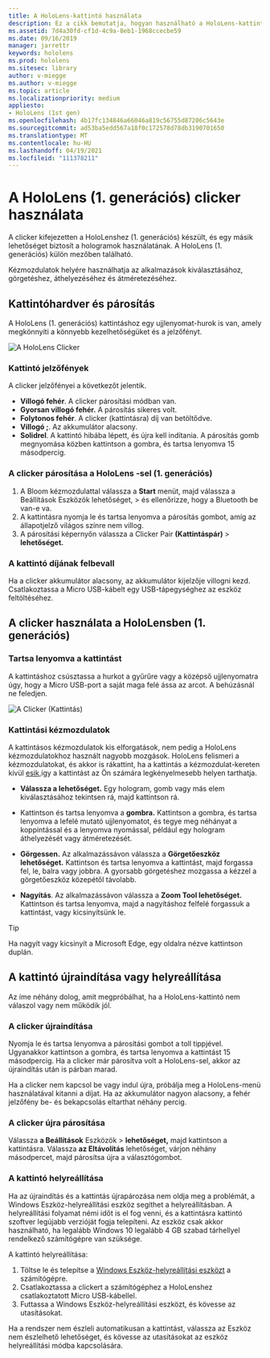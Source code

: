 ```yaml
---
title: A HoloLens-kattintó használata
description: Ez a cikk bemutatja, hogyan használható a HoloLens-kattintás, beleértve a kattintások párosítását, az díjszabást és a helyreállítást.
ms.assetid: 7d4a30fd-cf1d-4c9a-8eb1-1968ccecbe59
ms.date: 09/16/2019
manager: jarrettr
keywords: hololens
ms.prod: hololens
ms.sitesec: library
author: v-miegge
ms.author: v-miegge
ms.topic: article
ms.localizationpriority: medium
appliesto:
- HoloLens (1st gen)
ms.openlocfilehash: 4b17fc134846a66046a819c56755d87206c5643e
ms.sourcegitcommit: ad53ba5edd567a18f0c172578d78db3190701650
ms.translationtype: MT
ms.contentlocale: hu-HU
ms.lasthandoff: 04/19/2021
ms.locfileid: "111378211"
---
```

# <a name="use-the-hololens-1st-gen-clicker"></a>A HoloLens (1. generációs) clicker használata

A clicker kifejezetten a HoloLenshez (1. generációs) készült, és egy másik lehetőséget biztosít a hologramok használatának. A HoloLens (1. generációs) külön mezőben található.

Kézmozdulatok helyére használhatja az alkalmazások kiválasztásához, görgetéshez, áthelyezéséhez és átméretezéséhez.

## <a name="clicker-hardware-and-pairing"></a>Kattintóhardver és párosítás

A HoloLens (1. generációs) kattintáshoz egy ujjlenyomat-hurok is van, amely megkönnyíti a könnyebb kezelhetőségüket és a jelzőfényt.

![A HoloLens Clicker](images/use-hololens-clicker-1.png)

### <a name="clicker-indicator-lights"></a>Kattintó jelzőfények

A clicker jelzőfényei a következőt jelentik.

- **Villogó fehér**. A clicker párosítási módban van.
- **Gyorsan villogó fehér.** A párosítás sikeres volt.
- **Folytonos fehér**. A clicker (kattintásra) díj van betöltődve.
- **Villogó ;**. Az akkumulátor alacsony.
- **Solidrel**. A kattintó hibába lépett, és újra kell indítania. A párosítás gomb megnyomása közben kattintson a gombra, és tartsa lenyomva 15 másodpercig.

### <a name="pair-the-clicker-with-your-hololens-1st-gen"></a>A clicker párosítása a HoloLens -sel (1. generációs)

1. A Bloom kézmozdulattal válassza a **Start** menüt, majd válassza a Beállítások Eszközök lehetőséget,  >   és ellenőrizze, hogy a Bluetooth be van-e va.
1. A kattintásra nyomja le és tartsa lenyomva a párosítás gombot, amíg az állapotjelző világos színre nem villog.
1. A párosítási képernyőn válassza a Clicker Pair **(Kattintáspár)**  >  **lehetőséget.**

### <a name="charge-the-clicker"></a>A kattintó díjának felbevall

Ha a clicker akkumulátor alacsony, az akkumulátor kijelzője villogni kezd. Csatlakoztassa a Micro USB-kábelt egy USB-tápegységhez az eszköz feltöltéséhez.

## <a name="use-the-clicker-with-hololens-1st-gen"></a>A clicker használata a HoloLensben (1. generációs)

### <a name="hold-the-clicker"></a>Tartsa lenyomva a kattintást

A kattintáshoz csúsztassa a hurkot a gyűrűre vagy a középső ujjlenyomatra úgy, hogy a Micro USB-port a saját maga felé ássa az arcot. A behúzásnál ne feledjen.

![A Clicker (Kattintás)](images/use-hololens-clicker-2.png)

### <a name="clicker-gestures"></a>Kattintási kézmozdulatok

A kattintásos kézmozdulatok kis elforgatások, nem pedig a HoloLens kézmozdulatokhoz használt nagyobb mozgások. HoloLens felismeri a kézmozdulatokat, és akkor is rákattint, ha a kattintás a kézmozdulat-kereten kívül [esik,](hololens1-basic-usage.md)így a kattintást az Ön számára legkényelmesebb helyen tarthatja.

- **Válassza a lehetőséget.** Egy hologram, gomb vagy más elem kiválasztásához tekintsen rá, majd kattintson rá.

- Kattintson és tartsa lenyomva a **gombra.** Kattintson a gombra, és tartsa lenyomva a lefelé mutató ujjlenyomatot, és tegye meg néhányat a koppintással és a lenyomva nyomással, például egy hologram áthelyezését vagy átméretezését.

- **Görgessen.** Az alkalmazássávon válassza a **Görgetőeszköz lehetőséget.** Kattintson és tartsa lenyomva a kattintást, majd forgassa fel, le, balra vagy jobbra. A gyorsabb görgetéshez mozgassa a kézzel a görgetőeszköz közepétől távolabb.

- **Nagyítás**. Az alkalmazássávon válassza a **Zoom Tool lehetőséget.** Kattintson és tartsa lenyomva, majd a nagyításhoz felfelé forgassuk a kattintást, vagy kicsinyítsünk le.

> [!TIP]
> Ha nagyít vagy kicsinyít a Microsoft Edge, egy oldalra nézve kattintson duplán.

## <a name="restart-or-recover-the-clicker"></a>A kattintó újraindítása vagy helyreállítása

Az íme néhány dolog, amit megpróbálhat, ha a HoloLens-kattintó nem válaszol vagy nem működik jól.

### <a name="restart-the-clicker"></a>A clicker újraindítása

Nyomja le és tartsa lenyomva a párosítási gombot a toll tippjével. Ugyanakkor kattintson a gombra, és tartsa lenyomva a kattintást 15 másodpercig. Ha a clicker már párosítva volt a HoloLens-sel, akkor az újraindítás után is párban marad.

Ha a clicker nem kapcsol be vagy indul újra, próbálja meg a HoloLens-menü használatával kitanni a díjat. Ha az akkumulátor nagyon alacsony, a fehér jelzőfény be- és bekapcsolás eltarthat néhány percig.

### <a name="re-pair-the-clicker"></a>A clicker újra párosítása

Válassza **a Beállítások** Eszközök  >  **lehetőséget,** majd kattintson a kattintásra. Válassza **az Eltávolítás** lehetőséget, várjon néhány másodpercet, majd párosítsa újra a választógombot.

### <a name="recover-the-clicker"></a>A kattintó helyreállítása

Ha az újraindítás és a kattintás újrapározása nem oldja meg a problémát, a Windows Eszköz-helyreállítási eszköz segíthet a helyreállításban. A helyreállítási folyamat némi időt is el fog venni, és a kattintásra kattintó szoftver legújabb verzióját fogja telepíteni. Az eszköz csak akkor használható, ha legalább Windows 10 legalább 4 GB szabad tárhellyel rendelkező számítógépre van szüksége.

A kattintó helyreállítása:

1. Töltse le és telepítse a [Windows Eszköz-helyreállítási eszközt](https://dev.azure.com/ContentIdea/ContentIdea/_queries/query/8a004dbe-73f8-4a32-94bc-368fc2f2a895/) a számítógépre.
1. Csatlakoztassa a clickert a számítógéphez a HoloLenshez csatlakoztatott Micro USB-kábellel.
1. Futtassa a Windows Eszköz-helyreállítási eszközt, és kövesse az utasításokat.

Ha a rendszer nem észleli automatikusan  a kattintást, válassza az Eszköz nem észlelhető lehetőséget, és kövesse az utasításokat az eszköz helyreállítási módba kapcsolására.
